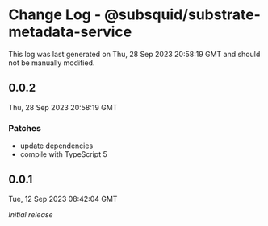# Change Log - @subsquid/substrate-metadata-service

This log was last generated on Thu, 28 Sep 2023 20:58:19 GMT and should not be manually modified.

## 0.0.2
Thu, 28 Sep 2023 20:58:19 GMT

### Patches

- update dependencies
- compile with TypeScript 5

## 0.0.1
Tue, 12 Sep 2023 08:42:04 GMT

_Initial release_

